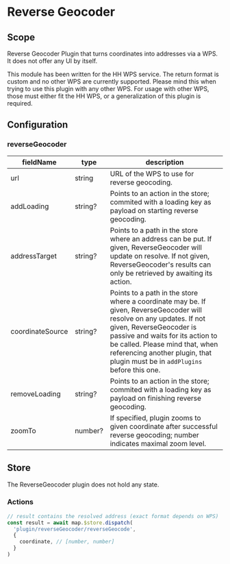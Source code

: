 # Reverse Geocoder

## Scope

Reverse Geocoder Plugin that turns coordinates into addresses via a WPS. It does not offer any UI by itself.

This module has been written for the HH WPS service. The return format is custom and no other WPS are currently supported. Please mind this when trying to use this plugin with any other WPS. For usage with other WPS, those must either fit the HH WPS, or a generalization of this plugin is required.

## Configuration

### reverseGeocoder

| fieldName        | type    | description                                                                                                                                                                                        |
| ---------------- | ------- | -------------------------------------------------------------------------------------------------------------------------------------------------------------------------------------------------- |
| url              | string  | URL of the WPS to use for reverse geocoding.                                                                                                                                                       |
| addLoading       | string? | Points to an action in the store; commited with a loading key as payload on starting reverse geocoding.                                                                                            |
| addressTarget    | string? | Points to a path in the store where an address can be put. If given, ReverseGeocoder will update on resolve. If not given, ReverseGeocoder's results can only be retrieved by awaiting its action. |
| coordinateSource | string? | Points to a path in the store where a coordinate may be. If given, ReverseGeocoder will resolve on any updates. If not given, ReverseGeocoder is passive and waits for its action to be called. Please mind that, when referencing another plugin, that plugin must be in `addPlugins` before this one. |
| removeLoading    | string? | Points to an action in the store; commited with a loading key as payload on finishing reverse geocoding.                                                                                           |
| zoomTo           | number? | If specified, plugin zooms to given coordinate after successful reverse geocoding; number indicates maximal zoom level.                                                                            |

## Store

The ReverseGeocoder plugin does not hold any state.

### Actions

```js
// result contains the resolved address (exact format depends on WPS)
const result = await map.$store.dispatch(
  'plugin/reverseGeocoder/reverseGeocode',
  {
    coordinate, // [number, number]
  }
)
```
